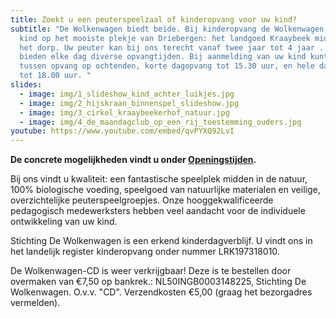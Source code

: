 ```yaml
---
title: Zoekt u een peuterspeelzaal of kinderopvang voor uw kind?
subtitle: "De Wolkenwagen biedt beide. Bij kinderopvang de Wolkenwagen speelt uw
  kind op het mooiste plekje van Driebergen: het landgoed Kraaybeek midden in
  het dorp. Uw peuter kan bij ons terecht vanaf twee jaar tot 4 jaar . Wij
  bieden elke dag diverse opvangtijden. Bij aanmelding van uw kind kunt u kiezen
  tussen opvang op ochtenden, korte dagopvang tot 15.30 uur, en hele dagopvang
  tot 18.00 uur. "
slides:
  - image: img/1_slideshow_kind_achter_luikjes.jpg
  - image: img/2_hijskraan_binnenspel_slideshow.jpg
  - image: img/3_cirkel_kraaybeekerhof_natuur.jpg
  - image: img/4_de_maandagclub_op_een_rij_toestemming_ouders.jpg
youtube: https://www.youtube.com/embed/qvPYXQ92LvI
---
```

**De concrete mogelijkheden vindt u onder [Openingstijden](/openingstijden).**

Bij ons vindt u kwaliteit: een fantastische speelplek midden in de natuur, 100% biologische voeding, speelgoed van natuurlijke materialen en veilige, overzichtelijke peuterspeelgroepjes. Onze hooggekwalificeerde pedagogisch medewerksters hebben veel aandacht voor de individuele ontwikkeling van uw kind. 

Stichting De Wolkenwagen is een erkend kinderdagverblijf. U vindt ons in het landelijk register kinderopvang onder nummer LRK197318010.

De Wolkenwagen-CD is weer verkrijgbaar! Deze is te bestellen door overmaken van €7,50 op bankrek.: NL50INGB0003148225, Stichting De Wolkenwagen. O.v.v. "CD". Verzendkosten €5,00 (graag het bezorgadres vermelden).